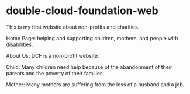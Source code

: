 # double-cloud-foundation-web

This is my first website about non-profits and charities.

Home Page: helping and supporting children, mothers, and people with disabilities.

About Us: DCF is a non-profit website.

Child: Many children need help because of the abandonment of their parents and the poverty of their families.

Mother: Many mothers are suffering from the loss of a husband and a job.
